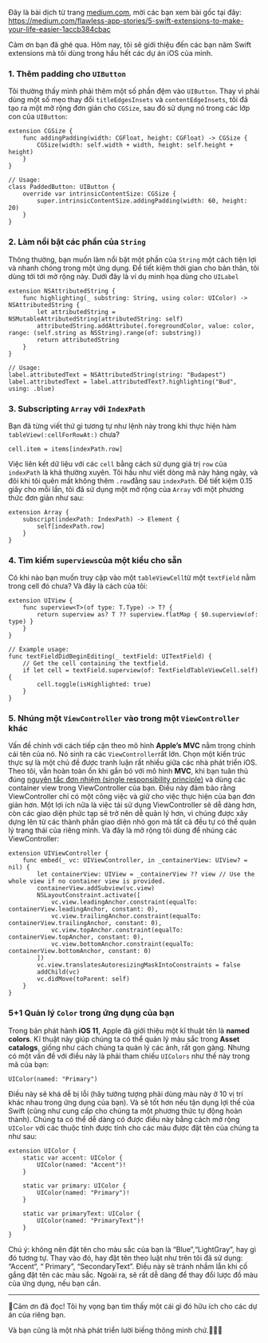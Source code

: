 Đây là bài dịch từ trang [medium.com](https://medium.com), mời các bạn xem bài gốc tại đây: https://medium.com/flawless-app-stories/5-swift-extensions-to-make-your-life-easier-1accb384cbac

Cảm ơn bạn đã ghé qua. Hôm nay, tôi sẽ giới thiệu đến các bạn năm Swift extensions mà tôi dùng trong hầu hết các dự án iOS của mình.
### 1. Thêm padding cho `UIButton`
Tôi thường thấy mình phải thêm một số phần đệm vào `UIButton`. Thay vì phải dùng một số mẹo thay đổi `titleEdgesInsets` và `contentEdgeInsets`, tôi đã tạo ra một mở rộng đơn giản cho `CGSize`, sau đó sử dụng nó trong các lớp con của `UIButton`:
```
extension CGSize {
    func addingPadding(width: CGFloat, height: CGFloat) -> CGSize {
        CGSize(width: self.width + width, height: self.height + height)
    }
}

// Usage:
class PaddedButton: UIButton {
    override var intrinsicContentSize: CGSize {
        super.intrinsicContentSize.addingPadding(width: 60, height: 20)
    }
}
```
### 2. Làm nổi bật các phần của `String`
Thông thường, bạn muốn làm nổi bật một phần của `String` một cách tiện lợi và nhanh chóng trong một ứng dụng. Để tiết kiệm thời gian cho bản thân, tôi dùng tới tới mở rộng này. Dưới đây là ví dụ minh họa dùng cho `UILabel`
```
extension NSAttributedString {
    func highlighting(_ substring: String, using color: UIColor) -> NSAttributedString {
        let attributedString = NSMutableAttributedString(attributedString: self)
        attributedString.addAttribute(.foregroundColor, value: color, range: (self.string as NSString).range(of: substring))
        return attributedString
    }
}

// Usage:
label.attributedText = NSAttributedString(string: "Budapest")
label.attributedText = label.attributedText?.highlighting("Bud", using: .blue)
```
### 3. Subscripting `Array` với `IndexPath`
Bạn đã từng viết thứ gì tương tự như lệnh này trong khi thực hiện hàm `tableView(:cellForRowAt:)` chưa?
```
cell.item = items[indexPath.row]
```
Việc liên kết dữ liệu với các `cell` bằng cách sử dụng giá trị `row` của `indexPath` là khá thường xuyên. Tôi hầu như viết dòng mã này hàng ngày, và đôi khi tôi quên mất không thêm `.row`đằng sau `indexPath`. Để tiết kiệm 0.15 giây cho mỗi lần, tôi đã sử dụng một mở rộng của `Array` với một phương thức đơn giản như sau:
```
extension Array {
    subscript(indexPath: IndexPath) -> Element {
        self[indexPath.row]
    }
}
```
### 4. Tìm kiếm `superviews`của một kiểu cho sẵn
Có khi nào bạn muốn truy cập vào một `tableViewCell`từ một `textField` nằm trong cell đó chưa? 
Và đây là cách của tôi:
```
extension UIView {
    func superview<T>(of type: T.Type) -> T? {
        return superview as? T ?? superview.flatMap { $0.superview(of: type) }
    }
}

// Example usage:
func textFieldDidBeginEditing(_ textField: UITextField) {
    // Get the cell containing the textfield.
    if let cell = textField.superview(of: TextFieldTableViewCell.self) {
        cell.toggle(isHighlighted: true)
    }
}
```
### 5. Nhúng một `ViewController` vào trong một  `ViewController` khác
Vấn đề chính với cách tiếp cận theo mô hình **Apple’s MVC** nằm trong chính cái tên của nó. Nó sinh ra các `ViewController`rất lớn. Chọn một kiến trúc thực sự là một chủ đề được tranh luận rất nhiều giữa các nhà phát triển iOS.
Theo tôi, vẫn hoàn toàn ổn khi gắn bó với mô hình **MVC**, khi bạn tuân thủ đúng [nguyên tắc đơn nhiệm (single responsibility principle)](https://codeburst.io/understanding-solid-principles-single-responsibility-b7c7ec0bf80) và dùng các container view trong ViewController của bạn. Điều này đảm bảo rằng ViewController chỉ có một công việc và giữ cho việc thực hiện của bạn đơn giản hơn. Một lợi ích nữa là việc tái sử dụng ViewController sẽ dễ dàng hơn, còn các giao diện phức tạp sẽ trở nên dễ quản lý hơn, vì chúng được xây dựng lên từ các thành phần giao diện nhỏ gọn mà tất cả đều tự có thể quản lý trạng thái của riêng mình.
Và đây là mở rộng tôi dùng để nhúng các ViewController:
```
extension UIViewController {
    func embed(_ vc: UIViewController, in _containerView: UIView? = nil) {
        let containerView: UIView = _containerView ?? view // Use the whole view if no container view is provided.
        containerView.addSubview(vc.view)
        NSLayoutConstraint.activate([
            vc.view.leadingAnchor.constraint(equalTo: containerView.leadingAnchor, constant: 0),
            vc.view.trailingAnchor.constraint(equalTo: containerView.trailingAnchor, constant: 0),
            vc.view.topAnchor.constraint(equalTo: containerView.topAnchor, constant: 0),
            vc.view.bottomAnchor.constraint(equalTo: containerView.bottomAnchor, constant: 0)
        ])
        vc.view.translatesAutoresizingMaskIntoConstraints = false
        addChild(vc)
        vc.didMove(toParent: self)
    }
}
```
### 5+1 Quản lý `Color` trong ứng dụng của bạn  
Trong bản phát hành **iOS 11**, Apple đã giới thiệu một kĩ thuật tên là **named colors**. Kĩ thuật này giúp chúng ta có thể quản lý màu sắc trong **Asset catalogs**, giống như cách chúng ta quản lý các ảnh, rất gọn gàng. Nhưng có một vấn đề với điều này là phải tham chiếu `UIColors` như thế này trong mã của bạn:
```
UIColor(named: "Primary")
```
Điều này sẽ khá dễ bị lỗi (hãy tưởng tượng phải dùng màu này ở 10 vị trí khác nhau trong ứng dụng của bạn). Và sẽ tốt hơn nếu tận dụng lợi thế của Swift (cũng như cung cấp cho chúng ta một phương thức tự động hoàn thành).
Chúng ta có thể dễ dàng có được điều này bằng cách mở rộng `UIColor` với các thuộc tính được tính cho các màu được đặt tên của chúng ta như sau:
```
extension UIColor {
    static var accent: UIColor {
        UIColor(named: "Accent")!
    }
    
    static var primary: UIColor {
        UIColor(named: "Primary")!
    }
    
    static var primaryText: UIColor {
        UIColor(named: "PrimaryText")!
    }
}
```
Chú ý: không nên đặt tên cho màu sắc của bạn là “Blue”,“LightGray”, hay gì đó tương tự. Thay vào đó, hay đặt tên theo luật như trên tôi đã sử dụng: “Accent“, “ Primary”, “SecondaryText”. Điều này sẽ tránh nhầm lẫn khi cố gắng đặt tên các màu sắc. Ngoài ra, sẽ rất dễ dàng để thay đổi lược đồ màu của ứng dụng, nếu bạn cần.


-----
🎉Cảm ơn đã đọc!
Tôi hy vọng bạn tìm thấy một cái gì đó hữu ích cho các dự án của riêng bạn.

Và bạn cũng là một nhà phát triển lười biếng thông minh chứ.🙌🙌🙌